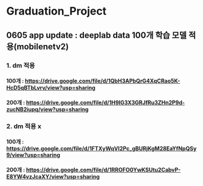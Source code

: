 # Graduation_Project

## 0605 app update : deeplab data 100개 학습 모델 적용(mobilenetv2)
### 1. dm 적용 
#### 100개 : https://drive.google.com/file/d/1QbH3APbQrG4XqCRao5K-HcD5qBTbLvrv/view?usp=sharing
#### 200개 : https://drive.google.com/file/d/1H9IG3X3GRJfRu3ZHn2P9d-zucNB2iupq/view?usp=sharing
### 2. dm 적용 x 
#### 100개 : https://drive.google.com/file/d/1FTXyWqVI2Pc_gBURjKgM28EaYfNpQSy9/view?usp=sharing
#### 200개 : https://drive.google.com/file/d/1RROFO0YwKSUtu2CabvP-E8YW4vzJcaXY/view?usp=sharing
